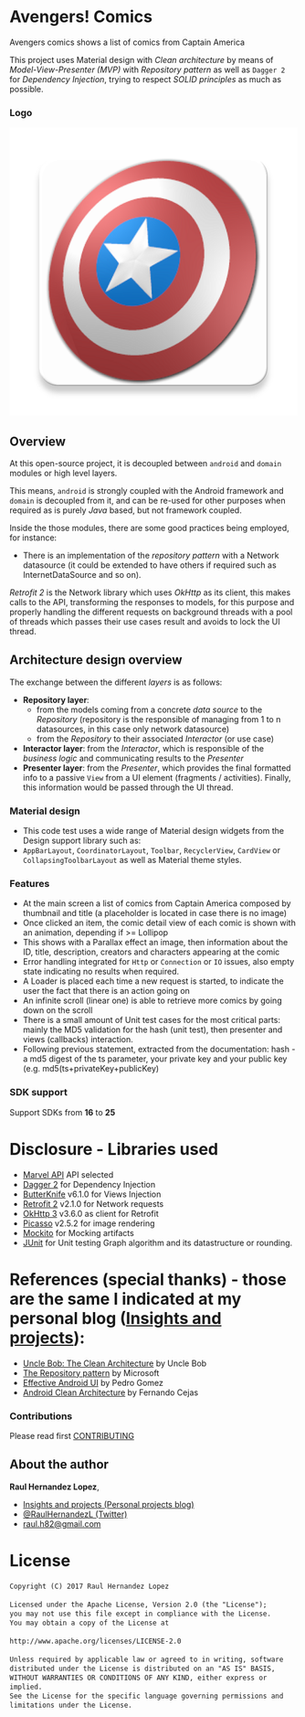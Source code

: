 # Avengers! Comics

Avengers comics shows a list of comics from Captain America

This project uses Material design with *Clean architecture* by means of *Model-View-Presenter (MVP)* with *Repository pattern*
as well as `Dagger 2` for *Dependency Injection*, trying to respect *SOLID principles* as much as possible.

### Logo
![Screencast UX](./art/captain_america.png)

## Overview
At this open-source project, it is decoupled between `android` and `domain` modules or high level layers.

This means, `android` is strongly coupled with the Android framework and `domain` is decoupled from it, and can be re-used for other purposes when
required as is purely *Java* based, but not framework coupled.

Inside the those modules, there are some good practices being employed, for instance:
- There is an implementation of the *repository pattern* with a Network datasource (it could be extended to have others if required such as InternetDataSource and so on).

*Retrofit 2* is the Network library which uses *OkHttp* as its client, this makes calls to the API, transforming the responses to models, for this purpose and properly handling
the different requests on background threads with a pool of threads which passes their use cases result and avoids to lock the
UI thread.

## Architecture design overview
The exchange between the different *layers* is as follows:
- **Repository layer**:
  - from the models coming from a concrete *data source* to the *Repository* (repository is the responsible of managing from 1 to n datasources, in this case only network datasource)
  - from the *Repository* to their associated *Interactor* (or use case)
- **Interactor layer**: from the *Interactor*, which is responsible of the *business logic* and communicating results to the *Presenter*
- **Presenter layer**: from the *Presenter*, which provides the final formatted info to a passive `View` from a UI element (fragments / activities).
Finally, this information would be passed through the UI thread.


### Material design
- This code test uses a wide range of Material design widgets from the Design support library such as:
- `AppBarLayout`, `CoordinatorLayout`, `Toolbar`, `RecyclerView`, `CardView` or `CollapsingToolbarLayout` as well as Material theme styles.

### Features
- At the main screen a list of comics from Captain America composed by thumbnail and title (a placeholder is located in case there is no image)
- Once clicked an item, the comic detail view of each comic is shown with an animation, depending if >= Lollipop
- This shows with a Parallax effect an image, then information about the ID, title, description, creators and characters appearing at the comic
- Error handling integrated for `Http` or `Connection` or `IO` issues, also empty state indicating no results when required.
- A Loader is placed each time a new request is started, to indicate the user the fact that there is an action going on
- An infinite scroll (linear one) is able to retrieve more comics by going down on the scroll
- There is a small amount of Unit test cases for the most critical parts: mainly the MD5 validation for the hash (unit test), then presenter and views (callbacks) interaction.
- Following previous statement, extracted from the documentation: hash - a md5 digest of the ts parameter, your private key and your public key (e.g. md5(ts+privateKey+publicKey)

### SDK support
Support SDKs from **16** to **25**

# Disclosure - Libraries used
- [Marvel API](http://developer.marvel.com/) API selected
- [Dagger 2](http://google.github.io/dagger) for Dependency Injection
- [ButterKnife](http://jakewharton.github.io/butterknife) v6.1.0 for Views Injection
- [Retrofit 2](https://github.com/square/retrofit) v2.1.0 for Network requests
- [OkHttp 3](https://github.com/square/okhttp) v3.6.0 as client for Retrofit
- [Picasso](http://square.github.io/picasso/) v2.5.2 for image rendering
- [Mockito](http://site.mockito.org/) for Mocking artifacts
- [JUnit](http://junit.org/) for Unit testing Graph algorithm and its datastructure or rounding.

# References (special thanks) - those are the same I indicated at my personal blog ([Insights and projects](https://raulh82vlc.github.io/Movies-Finder)): 
- [Uncle Bob: The Clean Architecture](https://blog.8thlight.com/uncle-bob/2012/08/13/the-clean-architecture.html) by Uncle Bob
- [The Repository pattern](https://msdn.microsoft.com/en-us/library/ff649690.aspx) by Microsoft
- [Effective Android UI](https://github.com/pedrovgs/EffectiveAndroidUI) by Pedro Gomez
- [Android Clean Architecture](https://github.com/android10/Android-CleanArchitecture) by Fernando Cejas

### Contributions
Please read first [CONTRIBUTING](./CONTRIBUTING.md)

## About the author
**Raul Hernandez Lopez**,
- [Insights and projects (Personal projects blog)](https://raulh82vlc.github.io)
- [@RaulHernandezL (Twitter)](https://twitter.com/RaulHernandezL)
- [raul.h82@gmail.com](mailto:raul.h82@gmail.com)

# License
```
Copyright (C) 2017 Raul Hernandez Lopez

Licensed under the Apache License, Version 2.0 (the "License");
you may not use this file except in compliance with the License.
You may obtain a copy of the License at

http://www.apache.org/licenses/LICENSE-2.0

Unless required by applicable law or agreed to in writing, software
distributed under the License is distributed on an "AS IS" BASIS,
WITHOUT WARRANTIES OR CONDITIONS OF ANY KIND, either express or implied.
See the License for the specific language governing permissions and
limitations under the License.
```
